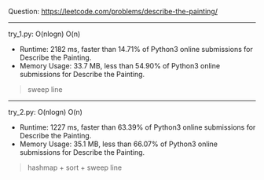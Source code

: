 Question: https://leetcode.com/problems/describe-the-painting/

---

try_1.py: O(nlogn) O(n)

* Runtime: 2182 ms, faster than 14.71% of Python3 online submissions for Describe the Painting.
* Memory Usage: 33.7 MB, less than 54.90% of Python3 online submissions for Describe the Painting.

> sweep line

---

try_2.py: O(nlogn) O(n)

* Runtime: 1227 ms, faster than 63.39% of Python3 online submissions for Describe the Painting.
* Memory Usage: 35.1 MB, less than 66.07% of Python3 online submissions for Describe the Painting.

> hashmap + sort + sweep line